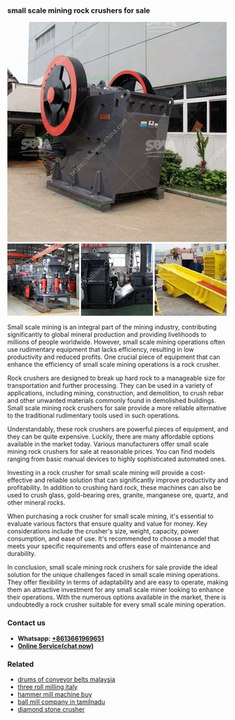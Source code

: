 <h3>small scale mining rock crushers for sale</h3><img src='1706773683.jpg' alt=''><p>Small scale mining is an integral part of the mining industry, contributing significantly to global mineral production and providing livelihoods to millions of people worldwide. However, small scale mining operations often use rudimentary equipment that lacks efficiency, resulting in low productivity and reduced profits. One crucial piece of equipment that can enhance the efficiency of small scale mining operations is a rock crusher.</p><p>Rock crushers are designed to break up hard rock to a manageable size for transportation and further processing. They can be used in a variety of applications, including mining, construction, and demolition, to crush rebar and other unwanted materials commonly found in demolished buildings. Small scale mining rock crushers for sale provide a more reliable alternative to the traditional rudimentary tools used in such operations.</p><p>Understandably, these rock crushers are powerful pieces of equipment, and they can be quite expensive. Luckily, there are many affordable options available in the market today. Various manufacturers offer small scale mining rock crushers for sale at reasonable prices. You can find models ranging from basic manual devices to highly sophisticated automated ones.</p><p>Investing in a rock crusher for small scale mining will provide a cost-effective and reliable solution that can significantly improve productivity and profitability. In addition to crushing hard rock, these machines can also be used to crush glass, gold-bearing ores, granite, manganese ore, quartz, and other mineral rocks.</p><p>When purchasing a rock crusher for small scale mining, it's essential to evaluate various factors that ensure quality and value for money. Key considerations include the crusher's size, weight, capacity, power consumption, and ease of use. It's recommended to choose a model that meets your specific requirements and offers ease of maintenance and durability.</p><p>In conclusion, small scale mining rock crushers for sale provide the ideal solution for the unique challenges faced in small scale mining operations. They offer flexibility in terms of adaptability and are easy to operate, making them an attractive investment for any small scale miner looking to enhance their operations. With the numerous options available in the market, there is undoubtedly a rock crusher suitable for every small scale mining operation.</p><h3>Contact us</h3><ul><li><strong>Whatsapp:&nbsp;<a href="https://wa.me/8613661969651">+8613661969651</a></strong></li><li><a href="https://swt.shibang-china.com/?git&amp;zhl&amp;small scale mining rock crushers for sale"><strong>Online Service(chat now)</strong></a></li></ul><h3>Related</h3><ul><li><a href='drums of conveyor belts malaysia.md'>drums of conveyor belts malaysia</a></li><li><a href='three roll milling italy.md'>three roll milling italy</a></li><li><a href='hammer mill machine buy.md'>hammer mill machine buy</a></li><li><a href='ball mill company in tamilnadu.md'>ball mill company in tamilnadu</a></li><li><a href='diamond stone crusher.md'>diamond stone crusher</a></li></ul>